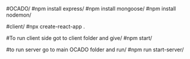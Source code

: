 #OCADO/
#npm install express/
#npm install mongoose/
#npm install nodemon/

#client/
#npx create-react-app .

#To run client side got to client folder and give/
#npm start/

#to run server go to main OCADO folder and run/
#npm run start-server/
